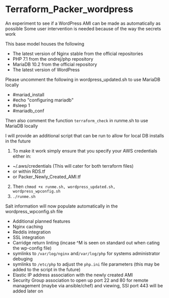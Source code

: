 # Terraform_Packer_wordpress
An experiment to see if a WordPress AMI can be made as automatically as possible 
Some user intervention is needed because of the way the secrets work

This base model houses the following

* The latest version of Nginx stable from the official repositories
* PHP 7.1 from the ondrej/php repository
* MariaDB 10.2 from the official repository
* The latest version of WordPress

Please uncomment the following in wordpress_updated.sh to use MariaDB locally

* #mariad_install
* #echo "configuring mariadb"
* #sleep 1
* #mariadb_conf

Then also comment the function `terraform_check` in runme.sh to use MariaDB locally

I will provide an additional script that can be run to allow for local DB installs in the future


1. To make it work simply ensure that you specify your AWS credentials either in:

* ~/.aws/credentials (This will cater for both terraform files)
* or within RDS.tf
* or Packer_Newly_Created_AMI.tf

2. Then `chmod +x runme.sh, wordpress_updated.sh, wordpress_wpconfig.sh`
3. `./runme.sh`

Salt information will now populate automatically in the wordpress_wpconfig.sh file

* Additional planned features 
* Nginx caching
* Reddis integration 
* SSL integration
* Carridge return linting (incase ^M is seen on standard out when cating the wp-config file)
* symlinks to `/var/log/nginx` and`/var/log/php` for systems administrator debuging
* symlinks to `/etc/php` to adjust the `php.ini` file parameters (this may be added to the script in the future)
* Elastic IP address association with the newly created AMI
* Security Group association to open up port 22 and 80 for remote management (maybe via ansible/chef) and viewing, SSl port 443 will be added later on



